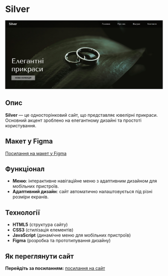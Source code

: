 # Silver 

![Скріншот сайту](https://github.com/tsisar-daria/jewelry/blob/main/img/screen.png)

## Опис
**Silver** — це односторінковий сайт, що представляє ювелірні прикраси. Основний акцент зроблено на елегантному дизайні та простоті користування.

## Макет у Figma
[Посилання на макет у Figma](https://www.figma.com/design/bMGJVNAv2dTfYXzArvZx0z/JewelrySite?node-id=0-1&t=zeRs4mQA9tn63XbJ-1)

## Функціонал

- **Меню**: інтерактивне навігаційне меню з адаптивним дизайном для мобільних пристроїв.
- **Адаптивний дизайн**: сайт автоматично налаштовується під різні розміри екранів.

## Технології

- **HTML5** (структура сайту)
- **CSS3** (стилізація елементів)
- **JavaScript** (динамічне меню для мобільних пристроїв)
- **Figma** (розробка та прототипування дизайну)

## Як переглянути сайт
**Перейдіть за посиланням:** [посилання на сайт](https://github.com/tsisar-daria/jewelry/blob/main/img/screen.png)
